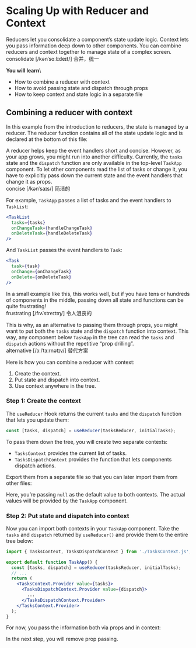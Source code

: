 # Scaling Up with Reducer and Context
Reducers let you consolidate a component’s state update logic. Context lets you pass information deep down to other components. You can combine reducers and context together to manage state of a complex screen.\
consolidate [/kənˈsɑːlɪdeɪt/] 合并，统一

**You will learn**\
- How to combine a reducer with context
- How to avoid passing state and dispatch through props
- How to keep context and state logic in a separate file

## Combining a reducer with context
In this example from the introduction to reducers, the state is managed by a reducer. The reducer function contains all of the state update logic and is declared at the bottom of this file:

A reducer helps keep the event handlers short and concise. However, as your app grows, you might run into another difficulty. Currently, the `tasks` state and the `dispatch` function are only available in the top-level `TaskApp` component. To let other components read the list of tasks or change it, you have to explicitly pass down the current state and the event handlers that change it as props.\
concise [/kənˈsaɪs/] 简洁的

For example, `TaskApp` passes a list of tasks and the event handlers to `TaskList`:
```jsx
<TaskList
  tasks={tasks}
  onChangeTask={handleChangeTask}
  onDeleteTask={handleDeleteTask}
/>
```
And `TaskList` passes the event handlers to `Task`:
```jsx
<Task
  task={task}
  onChange={onChangeTask}
  onDelete={onDeleteTask}
/>
```
In a small example like this, this works well, but if you have tens or hundreds of components in the middle, passing down all state and functions can be quite frustrating!\
frustrating [/frʌˈstreɪtɪŋ/] 令人沮丧的

This is why, as an alternative to passing them through props, you might want to put both the `tasks` state and the `dispatch` function into context. This way, any component below `TaskApp` in the tree can read the `tasks` and `dispatch` actions without the repetitive “prop drilling”.\
alternative [/ɔːlˈtɜːrnətɪv/] 替代方案

Here is how you can combine a reducer with context:

1. Create the context.
2. Put state and dispatch into context.
3. Use context anywhere in the tree.

### Step 1: Create the context 
The `useReducer` Hook returns the current `tasks` and the `dispatch` function that lets you update them:
```jsx
const [tasks, dispatch] = useReducer(tasksReducer, initialTasks);
```
To pass them down the tree, you will create two separate contexts:

- `TasksContext` provides the current list of tasks.
- `TasksDispatchContext` provides the function that lets components dispatch actions.

Export them from a separate file so that you can later import them from other files:

Here, you’re passing `null` as the default value to both contexts. The actual values will be provided by the `TaskApp` component.

### Step 2: Put state and dispatch into context
Now you can import both contexts in your `TaskApp` component. Take the `tasks` and `dispatch` returned by `useReducer()` and provide them to the entire tree below:
```jsx
import { TasksContext, TasksDispatchContext } from './TasksContext.js';

export default function TaskApp() {
  const [tasks, dispatch] = useReducer(tasksReducer, initialTasks);
  // ...
  return (
    <TasksContext.Provider value={tasks}>
      <TasksDispatchContext.Provider value={dispatch}>
        ...
      </TasksDispatchContext.Provider>
    </TasksContext.Provider>
  );
}
```
For now, you pass the information both via props and in context:

In the next step, you will remove prop passing.
